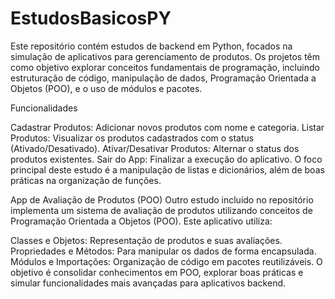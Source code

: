 # EstudosBasicosPY

Este repositório contém estudos de backend em Python, focados na simulação de aplicativos para gerenciamento de produtos. Os projetos têm como objetivo explorar conceitos fundamentais de programação, incluindo estruturação de código, manipulação de dados, Programação Orientada a Objetos (POO), e o uso de módulos e pacotes.

Funcionalidades 

Cadastrar Produtos: Adicionar novos produtos com nome e categoria.
Listar Produtos: Visualizar os produtos cadastrados com o status (Ativado/Desativado).
Ativar/Desativar Produtos: Alternar o status dos produtos existentes.
Sair do App: Finalizar a execução do aplicativo.
O foco principal deste estudo é a manipulação de listas e dicionários, além de boas práticas na organização de funções.

App de Avaliação de Produtos (POO)
Outro estudo incluído no repositório implementa um sistema de avaliação de produtos utilizando conceitos de Programação Orientada a Objetos (POO). Este aplicativo utiliza:

Classes e Objetos: Representação de produtos e suas avaliações.
Propriedades e Métodos: Para manipular os dados de forma encapsulada.
Módulos e Importações: Organização de código em pacotes reutilizáveis.
O objetivo é consolidar conhecimentos em POO, explorar boas práticas e simular funcionalidades mais avançadas para aplicativos backend.
